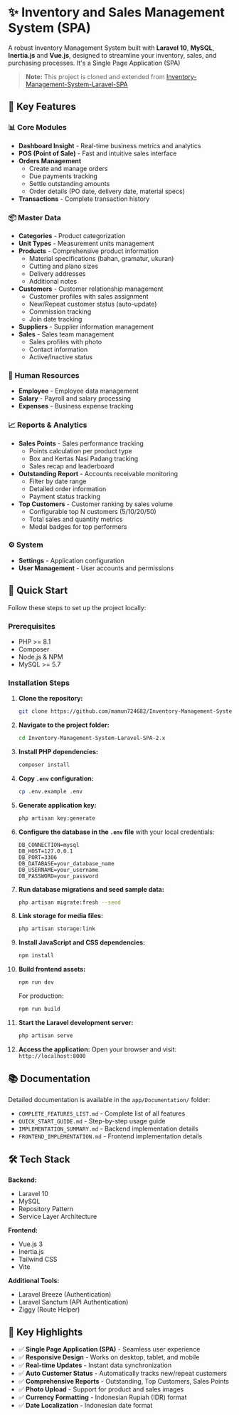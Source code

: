 # ✨ Inventory and Sales Management System (SPA)

A robust Inventory Management System built with **Laravel 10**, **MySQL**, **Inertia.js** and **Vue.js**, designed to streamline your inventory, sales, and purchasing processes. It's a Single Page Application (SPA)

> **Note:** This project is cloned and extended from [Inventory-Management-System-Laravel-SPA](https://github.com/mamun724682/Inventory-Management-System-Laravel-SPA)

## 🌟 Key Features

### 📊 Core Modules
- **Dashboard Insight** - Real-time business metrics and analytics
- **POS (Point of Sale)** - Fast and intuitive sales interface
- **Orders Management**
    - Create and manage orders
    - Due payments tracking
    - Settle outstanding amounts
    - Order details (PO date, delivery date, material specs)
- **Transactions** - Complete transaction history

### 📦 Master Data
- **Categories** - Product categorization
- **Unit Types** - Measurement units management
- **Products** - Comprehensive product information
    - Material specifications (bahan, gramatur, ukuran)
    - Cutting and plano sizes
    - Delivery addresses
    - Additional notes
- **Customers** - Customer relationship management
    - Customer profiles with sales assignment
    - New/Repeat customer status (auto-update)
    - Commission tracking
    - Join date tracking
- **Suppliers** - Supplier information management
- **Sales** - Sales team management
    - Sales profiles with photo
    - Contact information
    - Active/Inactive status

### 👥 Human Resources
- **Employee** - Employee data management
- **Salary** - Payroll and salary processing
- **Expenses** - Business expense tracking

### 📈 Reports & Analytics
- **Sales Points** - Sales performance tracking
    - Points calculation per product type
    - Box and Kertas Nasi Padang tracking
    - Sales recap and leaderboard
- **Outstanding Report** - Accounts receivable monitoring
    - Filter by date range
    - Detailed order information
    - Payment status tracking
- **Top Customers** - Customer ranking by sales volume
    - Configurable top N customers (5/10/20/50)
    - Total sales and quantity metrics
    - Medal badges for top performers

### ⚙️ System
- **Settings** - Application configuration
- **User Management** - User accounts and permissions

## 🚀 Quick Start

Follow these steps to set up the project locally:

### Prerequisites
- PHP >= 8.1
- Composer
- Node.js & NPM
- MySQL >= 5.7

### Installation Steps

1. **Clone the repository:**
    ```bash
    git clone https://github.com/mamun724682/Inventory-Management-System-Laravel-SPA
    ```

2. **Navigate to the project folder:**
    ```bash
    cd Inventory-Management-System-Laravel-SPA-2.x
    ```

3. **Install PHP dependencies:**
    ```bash
    composer install
    ```

4. **Copy `.env` configuration:**
    ```bash
    cp .env.example .env
    ```

5. **Generate application key:**
    ```bash
    php artisan key:generate
    ```

6. **Configure the database in the `.env` file** with your local credentials:
    ```env
    DB_CONNECTION=mysql
    DB_HOST=127.0.0.1
    DB_PORT=3306
    DB_DATABASE=your_database_name
    DB_USERNAME=your_username
    DB_PASSWORD=your_password
    ```

7. **Run database migrations and seed sample data:**
    ```bash
    php artisan migrate:fresh --seed
    ```

8. **Link storage for media files:**
    ```bash
    php artisan storage:link
    ```

9. **Install JavaScript and CSS dependencies:**
    ```bash
    npm install
    ```

10. **Build frontend assets:**
    ```bash
    npm run dev
    ```
    For production:
    ```bash
    npm run build
    ```

11. **Start the Laravel development server:**
    ```bash
    php artisan serve
    ```

12. **Access the application:**
    Open your browser and visit: `http://localhost:8000`

## 📚 Documentation

Detailed documentation is available in the `app/Documentation/` folder:
- `COMPLETE_FEATURES_LIST.md` - Complete list of all features
- `QUICK_START_GUIDE.md` - Step-by-step usage guide
- `IMPLEMENTATION_SUMMARY.md` - Backend implementation details
- `FRONTEND_IMPLEMENTATION.md` - Frontend implementation details

## 🛠️ Tech Stack

**Backend:**
- Laravel 10
- MySQL
- Repository Pattern
- Service Layer Architecture

**Frontend:**
- Vue.js 3
- Inertia.js
- Tailwind CSS
- Vite

**Additional Tools:**
- Laravel Breeze (Authentication)
- Laravel Sanctum (API Authentication)
- Ziggy (Route Helper)

## 🎯 Key Highlights

- ✅ **Single Page Application (SPA)** - Seamless user experience
- ✅ **Responsive Design** - Works on desktop, tablet, and mobile
- ✅ **Real-time Updates** - Instant data synchronization
- ✅ **Auto Customer Status** - Automatically tracks new/repeat customers
- ✅ **Comprehensive Reports** - Outstanding, Top Customers, Sales Points
- ✅ **Photo Upload** - Support for product and sales images
- ✅ **Currency Formatting** - Indonesian Rupiah (IDR) format
- ✅ **Date Localization** - Indonesian date format
